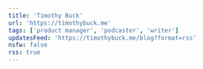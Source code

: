 ```yaml
---
title: 'Timothy Buck'
url: 'https://timothybuck.me'
tags: ['product manager', 'podcaster', 'writer']
updatesFeed: 'https://timothybuck.me/blog?format=rss'
nsfw: false
rss: true
---
```

